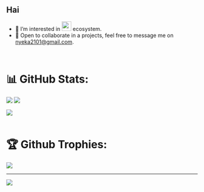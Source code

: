 <h2>Hai</h2>
<ul>
  <li>🌱 I’m interested in <img src="https://www.freepnglogos.com/uploads/javascript-png/javascript-vector-logo-yellow-png-transparent-javascript-vector-12.png" width="25" /> ecosystem.</li>
  <li>💬 Open to collaborate in a projects, feel free to message me on <a href="mailto:nyeka2101@gmail.com" target="_blank">nyeka2101@gmail.com</a>.</li>
</ul>
<br/>

# 📊 GitHub Stats:

![](https://github-readme-stats.vercel.app/api?username=nyeka&theme=dark&hide_border=true&include_all_commits=true&count_private=true) ![](https://github-readme-streak-stats.herokuapp.com/?user=nyeka&theme=dark&hide_border=true)<br/>

![](https://github-readme-stats.vercel.app/api/top-langs/?username=nyeka&theme=dark&hide_border=true&layout=compact)
<br/> <br/>

# 🏆 Github Trophies:

![](https://github-profile-trophy.vercel.app/?username=nyeka&theme=radical&no-frame=false&no-bg=true&margin-w=4)


---

 <a href="https://visitcount.itsvg.in">
  <img src="https://visitcount.itsvg.in/api?id=nyeka&label=Profile%20Views&pretty=false" />
 </a>  



